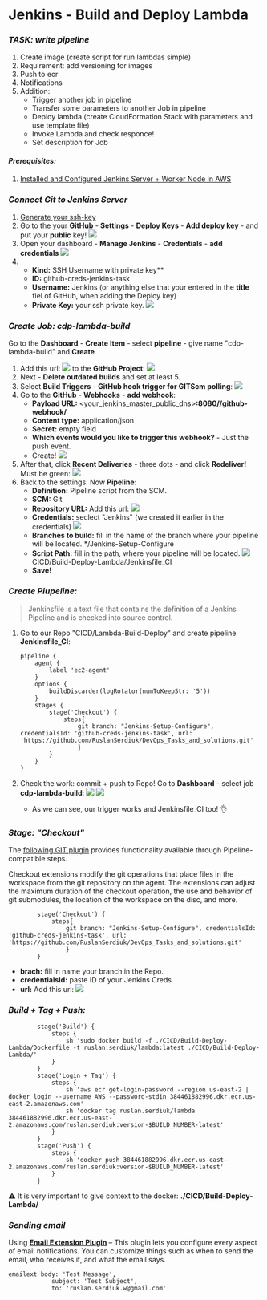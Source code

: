 # Jenkins - Build and Deploy Lambda

### _TASK: write pipeline_
1. Create image (create script for run lambdas simple)
2. Requirement: add versioning for images
3. Push to ecr
4. Notifications
5. Addition:
   - Trigger another job in pipeline
   - Transfer some parameters to another Job in pipeline
   - Deploy lambda (create CloudFormation Stack  with parameters and use template file)
   - Invoke Lambda and check responce!
   - Set description for Job

#### _Prerequisites:_
1. [Installed and Configured Jenkins Server + Worker Node in AWS]() 




### _Connect Git to Jenkins Server_
1. [Generate your ssh-key](https://phoenixnap.com/kb/generate-ssh-key-windows-10)
2. Go to the your **GitHub** - **Settings** - **Deploy Keys** - **Add deploy key** - and put your **public** key! <img src ='img/connect_git.jpg'>
3. Open your dashboard - **Manage Jenkins** - **Credentials** - **add credentials** <img src ='img/add_creds.jpg'>
4. 
   - **Kind:** SSH Username with private key**
   - **ID:** github-creds-jenkins-task
   - **Username:**  Jenkins (or anything else that your entered in the **title** fiel of GitHub, when adding the Deploy key)
   - **Private Key:** your ssh private key. <img src ='img/new_creds.jpg'>
   



### _Create Job: cdp-lambda-build_
Go to the **Dashboard** - **Create Item** - select **pipeline** - give name "cdp-lambda-build" and **Create**
1. Add this url: <img src ='img/github_code.jpg'> to the **GitHub Project**: <img src ='img/pipeline_settings.jpg'>
2. Next - **Delete outdated builds** and set at least 5.
3. Select **Build Triggers** - **GitHub hook trigger for GITScm polling**: <img src ='img/GitHook_1.jpg'>
4. Go to the **GitHub** - **Webhooks** - **add webhook**:
   - **Payload URL:** <your_jenkins_master_public_dns>**:8080//github-webhook/**
   - **Content type:** application/json
   - **Secret:** empty field
   - **Which events would you like to trigger this webhook?** - Just the push event. 
   - Create! <img src ='img/GitHook_2.jpg'>
5. After that, click **Recent Deliveries** - three dots - and click **Redeliver!** Must be green: <img src ='img/GitHook_3.jpg'>
6. Back to the settings. Now **Pipeline**:
   - **Definition:** Pipeline script from the SCM.
   - **SCM:** Git
   - **Repository URL:** Add this url: <img src ='img/github_code.jpg'>
   - **Credentials:** seclect "Jenkins" (we created it earlier in the credentials) <img src ='img/pipeline_settings_2.jpg'>
   - **Branches to build:** fill in the name of the branch where your pipeline will be located. */Jenkins-Setup-Configure
   - **Script Path:** fill in the path, where your pipeline will be located. <img src ='img/script_path.jpg'> CICD/Build-Deploy-Lambda/Jenkinsfile_CI
   - **Save!**




### _Create Piupeline:_
> Jenkinsfile is a text file that contains the definition of a Jenkins Pipeline and is checked into source control. 

1. Go to our Repo "CICD/Lambda-Build-Deploy" and create pipeline **Jenkinsfile_CI**:
   ```
   pipeline {
       agent {
           label 'ec2-agent'
       }
       options {
           buildDiscarder(logRotator(numToKeepStr: '5'))
       }
       stages {
           stage('Checkout') {
               steps{
                   git branch: "Jenkins-Setup-Configure", credentialsId: 'github-creds-jenkins-task', url: 'https://github.com/RuslanSerdiuk/DevOps_Tasks_and_solutions.git'
                   }
           }
       }
   }
   ```

2. Check the work: commit + push to Repo! Go to **Dashboard** - select job **cdp-lambda-build**: <img src ='img/check_work.jpg'> <img src ='img/check_work_2.jpg'>
   - As we can see, our trigger works and Jenkinsfile_CI too! :ok_hand:




### _Stage: "Checkout"_
The [following GIT plugin](https://plugins.jenkins.io/git/#plugin-content-checkout-extensions) provides functionality available through Pipeline-compatible steps.

Checkout extensions modify the git operations that place files in the workspace from the git repository on the agent. The extensions can adjust the maximum duration of the checkout operation, the use and behavior of git submodules, the location of the workspace on the disc, and more.
```
        stage('Checkout') {
            steps{
                git branch: "Jenkins-Setup-Configure", credentialsId: 'github-creds-jenkins-task', url: 'https://github.com/RuslanSerdiuk/DevOps_Tasks_and_solutions.git'
                }
        }
```
- **brach:** fill in name your branch in the Repo.
- **credentialsId:** paste ID of your Jenkins Creds
- **url:** Add this url: <img src ='img/github_code.jpg'>




### _Build + Tag + Push:_
```
        stage('Build') {
            steps {
                sh 'sudo docker build -f ./CICD/Build-Deploy-Lambda/Dockerfile -t ruslan.serdiuk/lambda:latest ./CICD/Build-Deploy-Lambda/'
            }
        }
        stage('Login + Tag') {
            steps {
                sh 'aws ecr get-login-password --region us-east-2 | docker login --username AWS --password-stdin 384461882996.dkr.ecr.us-east-2.amazonaws.com'
                sh 'docker tag ruslan.serdiuk/lambda  384461882996.dkr.ecr.us-east-2.amazonaws.com/ruslan.serdiuk:version-$BUILD_NUMBER-latest'
            }
        }
        stage('Push') {
            steps {
                sh 'docker push 384461882996.dkr.ecr.us-east-2.amazonaws.com/ruslan.serdiuk:version-$BUILD_NUMBER-latest'
            }
        }
```
:warning: It is very important to give context to the docker: **./CICD/Build-Deploy-Lambda/**




### _Sending email_
Using **[Email Extension Plugin](https://plugins.jenkins.io/email-ext/)** – This plugin lets you configure every aspect of email notifications. You can customize things such as when to send the email, who receives it, and what the email says.






```
emailext body: 'Test Message',
            subject: 'Test Subject',
            to: 'ruslan.serdiuk.w@gmail.com'
```








